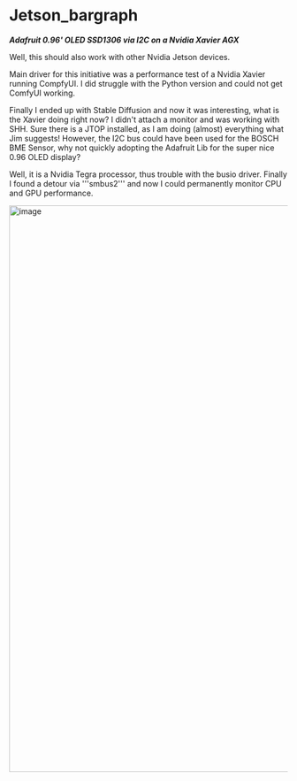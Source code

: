 # Jetson_bargraph

***Adafruit 0.96' OLED SSD1306 via I2C on a Nvidia Xavier AGX***

Well, this should also work with other Nvidia Jetson devices.

Main driver for this initiative was a performance test of a Nvidia Xavier running CompfyUI. I did struggle with the Python version and could not get ComfyUI working.

Finally I ended up with Stable Diffusion and now it was interesting, what is the Xavier doing right now? I didn't attach a monitor and was working with SHH. Sure there is a JTOP installed, as I am doing (almost) everything what Jim suggests!
However, the I2C bus could have been used for the BOSCH BME Sensor, why not quickly adopting the Adafruit Lib for the super nice 0.96 OLED display?

Well, it is a Nvidia Tegra processor, thus trouble with the busio driver.
Finally I found a detour via '''smbus2''' and now I could permanently monitor CPU and GPU performance.

<img width="1025" alt="image" src="https://github.com/user-attachments/assets/b736886c-76a0-447f-b40b-1ef2ab7dc13f" />



